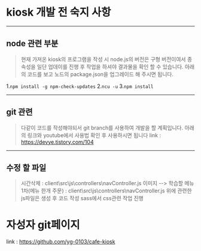 # kiosk 개발 전 숙지 사항

---

## node 관련 부분

> 현재 가져온 kiosk의 프로그램을 작성 시 node.js의 버전은 구형 버전이여서 종속성을 일단 업데이를 진행 후 작업을 하셔야 결과물을 확인 할 수 있습니다.
> 아래의 코드를 보고 노드의 package.json을 업그레이드 해 주시면 됩니다.

1.`npm install -g npm-check-updates` 2.`ncu -u` 3.`npm install`

---

## git 관련

> 다같이 코드를 작성해야되서 git branch를 사용하여 개발을 할 계획입니다.
> 아래의 링크와 youtube에서 사용법 확인 후 사용하시면 됩니다
> link : https://devye.tistory.com/104

---

## 수정 할 파일

> 시간삭제 : client\src\js\controllers\navController.js
> 이미지 --> 학습할 메뉴 1차(메뉴 한개 주문) : client\src\js\controllers\navController.js
> 위에 관련한 js파일은 생성 후 코드 작성
> sass에서 css관련 작업 진행

# 자성자 git페이지

link : https://github.com/yg-0103/cafe-kiosk
